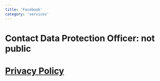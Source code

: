 ```yaml
---
title: 'Facebook'
category: 'services'
---
```


# Contact Data Protection Officer: not public

# [Privacy Policy](https://www.facebook.com/privacy/explanation/)
